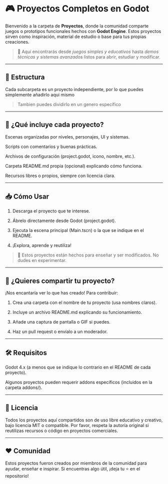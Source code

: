 # 🎮 Proyectos Completos en Godot

Bienvenido a la carpeta de **Proyectos**, donde la comunidad comparte juegos o prototipos funcionales hechos con **Godot Engine**. Estos proyectos sirven como inspiración, material de estudio o base para tus propias creaciones.

> 🚀 Aquí encontrarás desde *juegos simples y educativos* hasta *demos técnicas y sistemas avanzados* listos para abrir, estudiar y modificar.

---

## 📁 Estructura

Cada subcarpeta es un proyecto independiente, por lo que puedes simplemente añadirlo aqui mismo

>Tambien puedes dividirlo en un genero específico

---

## 🧩 ¿Qué incluye cada proyecto?

Escenas organizadas por niveles, personajes, UI y sistemas.

Scripts con comentarios y buenas prácticas.

Archivos de configuración (project.godot, icono, nombre, etc.).

Carpeta README.md propia (opcional) explicando cómo funciona.

Recursos libres o propios, siempre con licencia clara.



---

## 📥 Cómo Usar

1. Descarga el proyecto que te interese.


2. Ábrelo directamente desde Godot (project.godot).


3. Ejecuta la escena principal (Main.tscn) o la que se indique en el README.


4. ¡Explora, aprende y reutiliza!



> 🧠 Estos proyectos están hechos para enseñar y ser modificados. No dudes en experimentar.




---

## 🤝 ¿Quieres compartir tu proyecto?

¡Nos encantaría ver lo que has creado!
Para contribuir:

1. Crea una carpeta con el nombre de tu proyecto (usa nombres claros).


2. Incluye un archivo README.md explicando su funcionamiento.


3. Añade una captura de pantalla o GIF si puedes.


4. Haz un pull request o envíalo a un moderador.




---

## 🛠️ Requisitos

Godot 4.x (a menos que se indique lo contrario en el README de cada proyecto).

Algunos proyectos pueden requerir addons específicos (incluidos en la carpeta addons/).



---

## 📌 Licencia

Todos los proyectos aquí compartidos son de uso libre educativo y creativo, bajo licencia MIT o compatible.
Por favor, respeta la autoría original si reutilizas recursos o código en proyectos comerciales.


---

## ❤️ Comunidad

Estos proyectos fueron creados por miembros de la comunidad para ayudar, enseñar e inspirar.
Si encuentras algo útil, ¡deja tu ⭐ en el repositorio!
